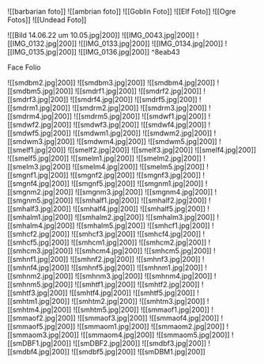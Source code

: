
![[barbarian foto]]
![[ambrian foto]]
![[Goblin Foto]]
![[Elf Foto]]
![[Ogre Fotos]]
![[Undead Foto]]




![[Bild 14.06.22 um 10.05.jpg|200]]
![[IMG_0043.jpg|200]]
![[IMG_0132.jpg|200]]
![[IMG_0133.jpg|200]]
![[IMG_0134.jpg|200]]
![[IMG_0135.jpg|200]]
![[IMG_0136.jpg|200]] ^8eab43


 



Face Folio

![[smdbm2.jpg|200]]
![[smdbm3.jpg|200]]
![[smdbm4.jpg|200]]
![[smdbm5.jpg|200]]
![[smdrf1.jpg|200]]
![[smdrf2.jpg|200]]
![[smdrf3.jpg|200]]
![[smdrf4.jpg|200]]
![[smdrf5.jpg|200]]
![[smdrm1.jpg|200]]
![[smdrm2.jpg|200]]
![[smdrm3.jpg|200]]
![[smdrm4.jpg|200]]
![[smdrm5.jpg|200]]
![[smdwf1.jpg|200]]
![[smdwf2.jpg|200]]
![[smdwf3.jpg|200]]
![[smdwf4.jpg|200]]
![[smdwf5.jpg|200]]
![[smdwm1.jpg|200]]
![[smdwm2.jpg|200]]
![[smdwm3.jpg|200]]
![[smdwm4.jpg|200]]
![[smdwm5.jpg|200]]
![[smelf1.jpg|200]]
![[smelf2.jpg|200]]
![[smelf3.jpg|200]]
![[smelf4.jpg|200]]
![[smelf5.jpg|200]]
![[smelm1.jpg|200]]
![[smelm2.jpg|200]]
![[smelm3.jpg|200]]
![[smelm4.jpg|200]]
![[smelm5.jpg|200]]
![[smgnf1.jpg|200]]
![[smgnf2.jpg|200]]
![[smgnf3.jpg|200]]
![[smgnf4.jpg|200]]
![[smgnf5.jpg|200]]
![[smgnm1.jpg|200]]
![[smgnm2.jpg|200]]
![[smgnm3.jpg|200]]
![[smgnm4.jpg|200]]
![[smgnm5.jpg|200]]
![[smhalf1.jpg|200]]
![[smhalf2.jpg|200]]
![[smhalf3.jpg|200]]
![[smhalf4.jpg|200]]
![[smhalf5.jpg|200]]
![[smhalm1.jpg|200]]
![[smhalm2.jpg|200]]
![[smhalm3.jpg|200]]
![[smhalm4.jpg|200]]
![[smhalm5.jpg|200]]
![[smhcf1.jpg|200]]
![[smhcf2.jpg|200]]
![[smhcf3.jpg|200]]
![[smhcf4.jpg|200]]
![[smhcf5.jpg|200]]
![[smhcm1.jpg|200]]
![[smhcm2.jpg|200]]
![[smhcm3.jpg|200]]
![[smhcm4.jpg|200]]
![[smhcm5.jpg|200]]
![[smhnf1.jpg|200]]
![[smhnf2.jpg|200]]
![[smhnf3.jpg|200]]
![[smhnf4.jpg|200]]
![[smhnf5.jpg|200]]
![[smhnm1.jpg|200]]
![[smhnm2.jpg|200]]
![[smhnm3.jpg|200]]
![[smhnm4.jpg|200]]
![[smhnm5.jpg|200]]
![[smhtf1.jpg|200]]
![[smhtf2.jpg|200]]
![[smhtf3.jpg|200]]
![[smhtf4.jpg|200]]
![[smhtf5.jpg|200]]
![[smhtm1.jpg|200]]
![[smhtm2.jpg|200]]
![[smhtm3.jpg|200]]
![[smhtm4.jpg|200]]
![[smhtm5.jpg|200]]
![[smmaof1.jpg|200]]
![[smmaof2.jpg|200]]
![[smmaof3.jpg|200]]
![[smmaof4.jpg|200]]
![[smmaof5.jpg|200]]
![[smmaom1.jpg|200]]
![[smmaom2.jpg|200]]
![[smmaom3.jpg|200]]
![[smmaom4.jpg|200]]
![[smmaom5.jpg|200]]
![[smDBF1.jpg|200]]
![[smDBF2.jpg|200]]
![[smdbf3.jpg|200]]
![[smdbf4.jpg|200]]
![[smdbf5.jpg|200]]
![[smDBM1.jpg|200]]